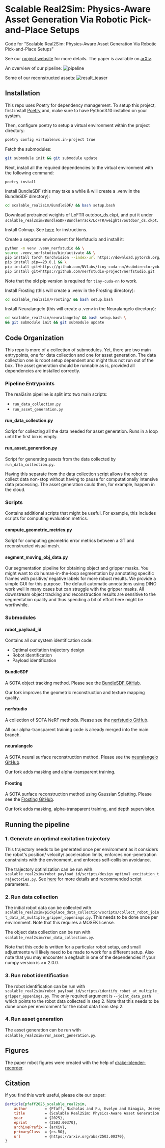 # Scalable Real2Sim: Physics-Aware Asset Generation Via Robotic Pick-and-Place Setups
Code for "Scalable Real2Sim: Physics-Aware Asset Generation Via Robotic Pick-and-Place Setups"

See our [project website](https://scalable-real2sim.github.io/) for more details. The paper is available on [arXiv](https://arxiv.org/abs/2503.00370).

An overview of our pipeline:
![pipeline](assets/system_diagram.png)

Some of our reconstructed assets:
![result_teaser](assets/object_table.png)

## Installation

This repo uses Poetry for dependency management. To setup this project, first install
[Poetry](https://python-poetry.org/docs/#installation) and, make sure to have Python3.10
installed on your system.

Then, configure poetry to setup a virtual environment within the project directory:
```bash
poetry config virtualenvs.in-project true
```

Fetch the submodules:
```bash
git submodule init && git submodule update
```

Next, install all the required dependencies to the virtual environment with the
following command:
```bash
poetry install
```

Install BundleSDF (this may take a while & will create a .venv in the BundleSDF directory):
```bash
cd scalable_real2sim/BundleSDF/ && bash setup.bash
```

Download pretrained weights of LoFTR outdoor_ds.ckpt, and put it under
`scalable_real2sim/BundleSDF/BundleTrack/LoFTR/weights/outdoor_ds.ckpt`.

Install Colmap. See [here](https://colmap.github.io/install.html) for instructions.

Create a separate environment for Nerfstudio and install it:
```bash
python -m venv .venv_nerfstudio && \
source .venv_nerfstudio/bin/activate && \
pip install torch torchvision --index-url https://download.pytorch.org/whl/cu121 && \
pip install pip==23.0.1 && \
pip install git+https://github.com/NVlabs/tiny-cuda-nn/#subdirectory=bindings/torch && \
pip install git+https://github.com/nerfstudio-project/nerfstudio.git
```
Note that the old pip version is required for `tiny-cuda-nn` to work.

Install Frosting (this will create a .venv in the Frosting directory):
```bash
cd scalable_real2sim/Frosting/ && bash setup.bash
```

Install Neuralangelo (this will create a .venv in the Neuralangelo directory):
```bash
cd scalable_real2sim/neuralangelo/ && bash setup.bash \
&& git submodule init && git submodule update
```

## Code Organization

This repo is more of a collection of submodules. Yet, there are two main entrypoints,
one for data collection and one for asset generation. The data collection one is
robot setup dependent and might thus not run out of the box. The asset generation should
be runnable as is, provided all dependencies are installed correctly.

### Pipeline Entrypoints

The real2sim pipeline is split into two main scripts:
- `run_data_collection.py`
- `run_asset_generation.py`

#### run_data_collection.py

Script for collecting all the data needed for asset generation. Runs in a loop until
the first bin is empty.

#### run_asset_generation.py

Script for generating assets from the data collected by `run_data_collection.py`.

Having this separate from the data collection script allows the robot to collect data
non-stop without having to pause for computationally intensive data processing. 
The asset generation could then, for example, happen in the cloud.

### Scripts

Contains additional scripts that might be useful. For example, this includes scripts
for computing evaluation metrics.

#### compute_geometric_metrics.py

Script for computing geometric error metrics between a GT and reconstructed visual
mesh.

#### segment_moving_obj_data.py

Our segmentation pipeline for obtaining object and gripper masks. You might want to
do human-in-the-loop segmentation by annotating specific frames with positive/ negative
labels for more robust results. We provide a simple GUI for this purpose. The default
automatic annotations using DINO work well in many cases but can struggle with the
gripper masks. All downstream object tracking and reconstruction results are sensitive
to the segmentation quality and thus spending a bit of effort here might be worthwhile.

### Submodules

#### robot_payload_id

Contains all our system identification code:
- Optimal excitation trajectory design
- Robot identification
- Payload identification

#### BundleSDF

A SOTA object tracking method.
Please see the [BundleSDF GitHub]([https://github.com/zju3dv/BundleSDF](https://github.com/NVlabs/BundleSDF)).

Our fork improves the geometric reconstruction and texture mapping quality.

#### nerfstudio

A collection of SOTA NeRF methods.
Please see the [nerfstudio GitHub](https://github.com/nerfstudio-project/nerfstudio).

All our alpha-transparent training code is already merged into the main branch.

#### neuralangelo

A SOTA neural surface reconstruction method.
Please see the [neuralangelo GitHub](https://github.com/NVlabs/neuralangelo).

Our fork adds masking and alpha-transparent training.

#### Frosting

A SOTA surface reconstruction method using Gaussian Splatting.
Please see the [Frosting GitHub](https://github.com/Anttwo/Frosting).

Our fork adds masking, alpha-transparent training, and depth supervision.

## Running the pipeline

### 1. Generate an optimal excitation trajectory

This trajectory needs to be generated once per environment as it considers the robot's
position/ velocity/ acceleration limits, enforces non-penetration constraints with
the environment, and enforces self-collision avoidance.

The trajectory optimization can be run with
`scalable_real2sim/robot_payload_id/scripts/design_optimal_excitation_trajectories.py`.
See [here](https://github.com/nepfaff/robot_payload_id?tab=readme-ov-file#optimal-experiment-design)
for more details and recommended script parameters.

### 2. Run data collection

The initial robot data can be collected with `scalable_real2sim/pickplace_data_collection/scripts/collect_robot_joint_data_at_multiple_gripper_oppenings.py`. This
needs to be done once per environment. Note that this requires a MOSEK license.

The object data collection can be run with `scalable_real2sim/run_data_collection.py`.

Note that this code is written for a particular robot setup, and small adjustments will likely need to be made to work for a different setup. Also note that you may encounter a segfault in one of the dependencies if your numpy version is >= 2.0.0.

### 3. Run robot identification

The robot identification can be run with
`scalable_real2sim/robot_payload_id/scripts/identify_robot_at_multiple_gripper_oppenings.py`.
The only required argument is `--joint_data_path` which points to the robot data
collected in step 2.
Note that this needs to be done once per environment for the robot data from step 2.

### 4. Run asset generation

The asset generation can be run with `scalable_real2sim/run_asset_generation.py`.

## Figures

The paper robot figures were created with the help of
[drake-blender-recorder](https://github.com/nepfaff/drake-blender-recorder).

## Citation

If you find this work useful, please cite our paper:
```bibtex
@article{pfaff2025_scalable_real2sim,
    author        = {Pfaff, Nicholas and Fu, Evelyn and Binagia, Jeremy and Isola, Phillip and Tedrake, Russ},
    title         = {Scalable Real2Sim: Physics-Aware Asset Generation Via Robotic Pick-and-Place Setups},
    year          = {2025},
    eprint        = {2503.00370},
    archivePrefix = {arXiv},
    primaryClass  = {cs.RO},
    url           = {https://arxiv.org/abs/2503.00370},
}
```
